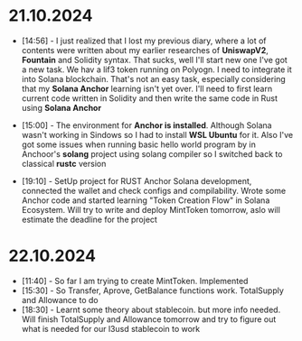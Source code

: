 # 21.10.2024
* [14:56] - I just realized that I lost my previous diary, where a lot of contents were written about my earlier researches of **UniswapV2**, **Fountain** and Solidity syntax. That sucks, well I'll start new one
          I've got a new task. We hav a lif3 token running on Polyogn. I need to integrate it into Solana blockchain. That's not an easy task, especially considering that my **Solana Anchor** learning isn't yet over.
          I'll need to first learn current code written in Solidity and then write the same code in Rust using **Solana Anchor**
* [15:00] - The environment for **Anchor is installed**. Although Solana wasn't working in Sindows so I had to install **WSL Ubuntu** for it. Also I've got some issues when running basic hello world program by in Anchoor's **solang** project using solang compiler
          so I switched back to classical **rustc** version

* [19:10] - SetUp project for RUST Anchor Solana development, connected the wallet and check configs and compilability. Wrote some Anchor code and started learning "Token Creation Flow" in Solana Ecosystem. Will try to write and deploy MintToken tomorrow, aslo will estimate the deadline for the project

# 22.10.2024
* [11:40] - So far I am trying to create MintToken. Implemented 
* [15:30] - So Transfer, Aprove, GetBalance functions work. TotalSupply and Allowance to do
* [18:30] - Learnt some theory about stablecoin. but more info needed. Will finish TotalSupply and Allowance tomorrow and try to figure out what is     needed for our l3usd stablecoin to work

